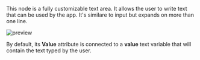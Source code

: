 This node is a fully customizable text area. It allows the user to write text that can be used by the app. It's similare to input but expands on more than one line.

![preview](/documentation/nodes/textArea/preview.gif)

By default, its **Value** attribute is connected to a **value** text variable that will contain the text typed by the user.
